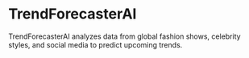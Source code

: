 # TrendForecasterAI
TrendForecasterAI analyzes data from global fashion shows, celebrity styles, and social media to predict upcoming trends.
